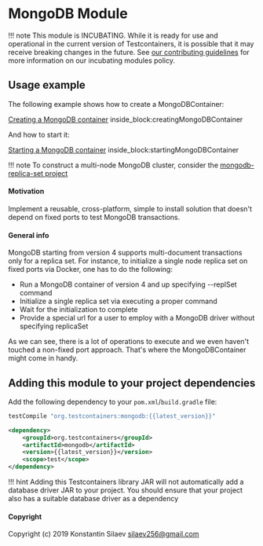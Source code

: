 # MongoDB Module

!!! note
    This module is INCUBATING. While it is ready for use and operational in the current version of Testcontainers, it is possible that it may receive breaking changes in the future. See [our contributing guidelines](/contributing/#incubating-modules) for more information on our incubating modules policy.

## Usage example

The following example shows how to create a MongoDBContainer:

<!--codeinclude-->
[Creating a MongoDB container](../../../modules/mongodb/src/test/java/org/testcontainers/containers/MongoDBContainerTest.java) inside_block:creatingMongoDBContainer
<!--/codeinclude-->

And how to start it:

<!--codeinclude-->
[Starting a MongoDB container](../../../modules/mongodb/src/test/java/org/testcontainers/containers/MongoDBContainerTest.java) inside_block:startingMongoDBContainer
<!--/codeinclude-->

!!! note
    To construct a multi-node MongoDB cluster, consider the [mongodb-replica-set project](https://github.com/silaev/mongodb-replica-set/)     

#### Motivation
Implement a reusable, cross-platform, simple to install solution that doesn't depend on 
fixed ports to test MongoDB transactions.  
  
#### General info
MongoDB starting from version 4 supports multi-document transactions only for a replica set.
For instance, to initialize a single node replica set on fixed ports via Docker, one has to do the following:

* Run a MongoDB container of version 4 and up specifying --replSet command
* Initialize a single replica set via executing a proper command
* Wait for the initialization to complete
* Provide a special url for a user to employ with a MongoDB driver without specifying replicaSet

As we can see, there is a lot of operations to execute and we even haven't touched a non-fixed port approach.
That's where the MongoDBContainer might come in handy. 

## Adding this module to your project dependencies

Add the following dependency to your `pom.xml`/`build.gradle` file:

```groovy tab='Gradle'
testCompile "org.testcontainers:mongodb:{{latest_version}}"
```

```xml tab='Maven'
<dependency>
    <groupId>org.testcontainers</groupId>
    <artifactId>mongodb</artifactId>
    <version>{{latest_version}}</version>
    <scope>test</scope>
</dependency>
```

!!! hint
Adding this Testcontainers library JAR will not automatically add a database driver JAR to your project. You should ensure that your project also has a suitable database driver as a dependency
    
#### Copyright
Copyright (c) 2019 Konstantin Silaev <silaev256@gmail.com>
